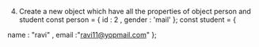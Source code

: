 4. Create a new object which have all the properties of object person and student
const person = {
id : 2 ,
gender : 'mail'
};
const student = {

name : "ravi" ,
email :"ravi11@yopmail.com"
};
